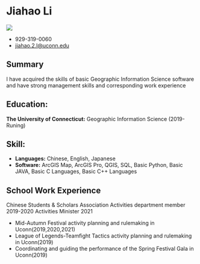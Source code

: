 # **Jiahao Li**

![](http://a1.qpic.cn/psc?/V53gc5Hm4FsPDl0Y8sCN249MEe3pT8ob/bqQfVz5yrrGYSXMvKr.cqbrDd7CkroD3UZCKMJg3McUwHP0sGeAC2SiC*StqS0P1BXVRx30hgY3v7*Ghi657xcufLHmDdTd*21YTbkJ*E2I!/c&ek=1&kp=1&pt=0&bo=QAZABnAIcAgBOR4!&tl=1&vuin=731287169&tm=1637330400&sce=60-2-2&rf=0-0)


- 929-319-0060
- jiahao.2.l@uconn.edu

## Summary
I have acquired the skills of basic Geographic Information Science software and have strong management skills and corresponding work experience
## Education:
**The University of Connecticut:** Geographic Information Science (2019-Runing)

## Skill:
- **Languages:** Chinese, English, Japanese
- **Software:** ArcGIS Map, ArcGIS Pro, QGIS, SQL, Basic Python, Basic JAVA, Basic C Languages, Basic C++ Languages

## School Work Experience
Chinese Students & Scholars Association Activities department member 2019-2020 Activities Minister 2021
- Mid-Autumn Festival activity planning and rulemaking in Uconn(2019,2020,2021)
- League of Legends-Teamfight Tactics activity planning and rulemaking in Uconn(2019)
- Coordinating and guiding the performance of the Spring Festival Gala in Uconn(2019)
